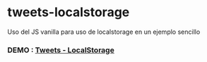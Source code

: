 # tweets-localstorage
Uso del JS vanilla para uso de localstorage en un ejemplo sencillo

### DEMO : [Tweets - LocalStorage](https://jstylem.github.io/tweets-localstorage/)
